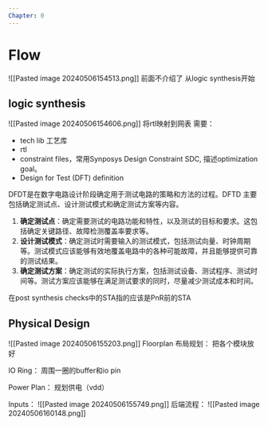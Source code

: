 ```yaml
---
Chapter: 0
---
```


# Flow
![[Pasted image 20240506154513.png]]
 前面不介绍了 从logic synthesis开始
## logic synthesis
![[Pasted image 20240506154606.png]]
将rtl映射到网表
需要：
- tech lib 工艺库
- rtl
- constraint files，常用Synposys Design Constraint SDC, 描述optimization goal。
- Design for Test (DFT) definition

DFDT是在数字电路设计阶段确定用于测试电路的策略和方法的过程。DFTD 主要包括确定测试点、设计测试模式和确定测试方案等内容。
1. **确定测试点**：确定需要测试的电路功能和特性，以及测试的目标和要求。这包括确定关键路径、故障检测覆盖率要求等。
2. **设计测试模式**：确定测试时需要输入的测试模式，包括测试向量、时钟周期等。测试模式应该能够有效地覆盖电路中的各种可能故障，并且能够提供可靠的测试结果。
3. **确定测试方案**：确定测试的实际执行方案，包括测试设备、测试程序、测试时间等。测试方案应该能够在满足测试要求的同时，尽量减少测试成本和时间。

在post synthesis checks中的STA指的应该是PnR前的STA

## Physical Design
![[Pasted image 20240506155203.png]]
Floorplan 布局规划：
把各个模块放好

IO Ring：
周围一圈的buffer和io pin

Power Plan：
规划供电（vdd）

Inputs：
![[Pasted image 20240506155749.png]]
后端流程：
![[Pasted image 20240506160148.png]]
